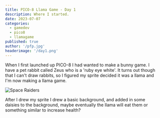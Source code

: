 ```yaml
---
title: PICO-8 Llama Game - Day 1
description: Where I started.
date: 2023-07-07
categories:
  - gamedev
  - pico8
  - llamagame
published: true
author: '/pfp.jpg'
headerimage: '/day1.png'
---
```


<!-- ![Text](image.webp) -->

When I first launched up PICO-8 I had wanted to make a bunny game. I have a pet rabbit called Zeus who is a 'ruby eye white'. It turns out though that I can't draw rabbits, so I figured my sprite decided it was a llama and I'm now making a llama game.

![Space Raiders](/day0.png)

After I drew my sprite I drew a basic background, and added in some daisies to the background, maybe eventually the llama will eat them or something similar to increase health?
